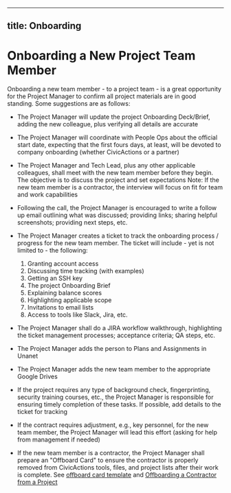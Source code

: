 ______________________________________________________________________

## title: Onboarding

# Onboarding a New Project Team Member

Onboarding a new team member - to a project team - is a great opportunity for the Project Manager to confirm all project materials are in good standing. Some suggestions are as follows:

- The Project Manager will update the project Onboarding Deck/Brief, adding the new colleague, plus verifying all details are accurate

- The Project Manager will coordinate with People Ops about the official start date, expecting that the first fours days, at least, will be devoted to company onboarding (whether CivicActions or a partner)

- The Project Manager and Tech Lead, plus any other applicable colleagues, shall meet with the new team member before they begin. The objective is to discuss the project and set expectations
    Note: If the new team member is a contractor, the interview will focus on fit for team and work capabilities

- Following the call, the Project Manager is encouraged to write a follow up email outlining what was discussed; providing links; sharing helpful screenshots; providing next steps, etc.

- The Project Manager creates a ticket to track the onboarding process / progress for the new team member. The ticket will include - yet is not limited to - the following:

    1. Granting account access
    1. Discussing time tracking (with examples)
    1. Getting an SSH key
    1. The project Onboarding Brief
    1. Explaining balance scores
    1. Highlighting applicable scope
    1. Invitations to email lists
    1. Access to tools like Slack, Jira, etc.

- The Project Manager shall do a JIRA workflow walkthrough, highlighting the ticket management processes; acceptance criteria; QA steps, etc.

- The Project Manager adds the person to Plans and Assignments in Unanet

- The Project Manager adds the new team member to the appropriate Google Drives

- If the project requires any type of background check, fingerprinting, security training courses, etc., the Project Manager is responsible for ensuring timely completion of these tasks. If possible, add details to the ticket for tracking

- If the contract requires adjustment, e.g., key personnel, for the new team member, the Project Manager will lead this effort (asking for help from management if needed)

- If the new team member is a contractor, the Project Manager shall prepare an "Offboard Card" to ensure the contractor is properly removed from CivicActions tools, files, and project lists after their work is complete. See [offboard card template](https://trello.com/c/sXpzezNI/60-offboard-template) and [Offboarding a Contractor from a Project](project-offboarding.md)
